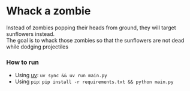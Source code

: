 # Whack a zombie
Instead of zombies popping their heads from ground, they will target sunflowers instead. <br>
The goal is to whack those zombies so that the sunflowers are not dead while dodging projectiles

### How to run
- Using [uv](https://github.com/astral-sh/uv): `uv sync && uv run main.py`
- Using `pip`: `pip install -r requirements.txt && python main.py`
